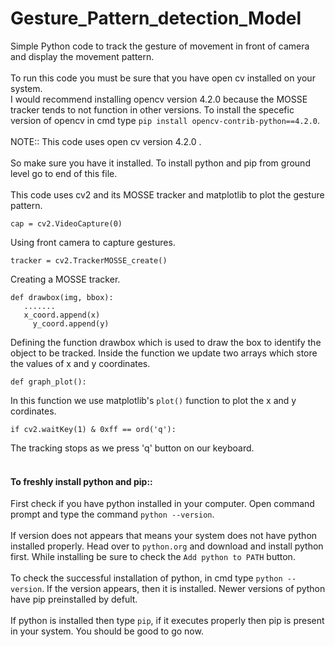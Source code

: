 # Gesture_Pattern_detection_Model
Simple Python code to track the gesture of movement in front of camera and display the movement pattern.
<br>
<br>
To run this code you must be sure that you have open cv installed on your system.
<br>
I would recommend installing opencv version 4.2.0 because the MOSSE tracker tends to not function in other versions.
To install the specefic version of opencv in cmd type `pip install opencv-contrib-python==4.2.0`.
<br>
<br>
NOTE:: This code uses open cv version 4.2.0  .
<br>
<br>
So make sure you have it installed. To install python and pip from ground level go to end of this file.
<br>
<br>
This code uses cv2 and its MOSSE tracker and matplotlib to plot the gesture pattern.
```
cap = cv2.VideoCapture(0)
```
Using front camera to capture gestures.
```
tracker = cv2.TrackerMOSSE_create()
```
Creating a MOSSE tracker.
```
def drawbox(img, bbox):
   .......
   x_coord.append(x)
	 y_coord.append(y)
   ````
Defining the function drawbox which is used to draw the box to identify the object to be tracked.
Inside the function we update two arrays which store the values of x and y coordinates.
```
def graph_plot():
```
In this function we use matplotlib's `plot()` function to plot the x and y cordinates.
```
if cv2.waitKey(1) & 0xff == ord('q'):
```
The tracking stops as we press 'q' button on our keyboard.
<br>
<br>
#### To freshly install python and pip::
First check if you have python installed in your computer.
Open command prompt and type the command `python --version`.
<br>
<br>
If version does not appears that means your system does not have python installed properly.
Head over to `python.org` and download and install python first.
While installing be sure to check the `Add python to PATH` button.
<br>
<br>
To check the successful installation of python, in cmd type `python --version`. If the version appears, then it is installed.
Newer versions of python have pip preinstalled by defult.
<br>
<br>
If python is installed then type `pip`, if it executes properly then pip is present in your system.
You should be good to go now.
